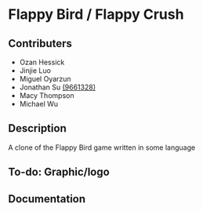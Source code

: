 # Flappy Bird / Flappy Crush
## Contributers
+ Ozan Hessick
+ Jinjie Luo
+ Miguel Oyarzun
+ Jonathan Su [(9661328)]()
+ Macy Thompson
+ Michael Wu

## Description

A clone of the Flappy Bird game written in some language

## To-do: Graphic/logo

## Documentation
